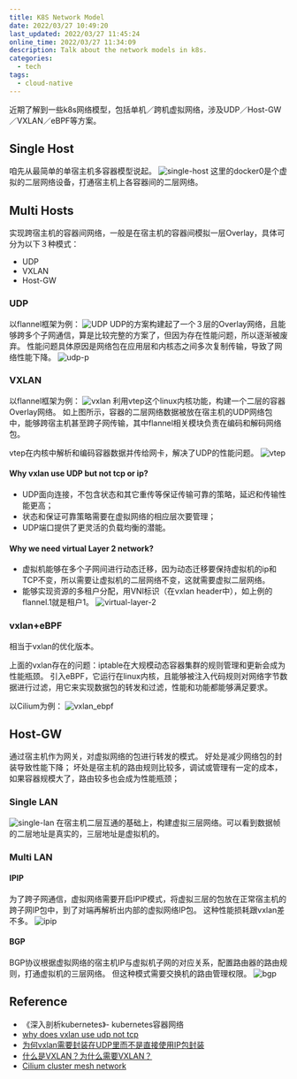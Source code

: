 ```yaml
---
title: K8S Network Model
date: 2022/03/27 10:49:20
last_updated: 2022/03/27 11:45:24
online_time: 2022/03/27 11:34:09
description: Talk about the network models in k8s.
categories:
  - tech
tags:
  - cloud-native
---
```


近期了解到一些k8s网络模型，包括单机／跨机虚拟网络，涉及UDP／Host-GW／VXLAN／eBPF等方案。

<!-- more -->

## Single Host
咱先从最简单的单宿主机多容器模型说起。
![single-host](https://yrw-blog.oss-cn-shenzhen.aliyuncs.com/article-img/20220327/1e7f8fd0-d5d2-42d1-8f09-8798cc8efbb6--single-host.jpg "single-host")
这里的docker0是个虚拟的二层网络设备，打通宿主机上各容器间的二层网络。

## Multi Hosts
实现跨宿主机的容器间网络，一般是在宿主机的容器间模拟一层Overlay，具体可分为以下３种模式：
* UDP
* VXLAN
* Host-GW

### UDP
以flannel框架为例：
![UDP](https://yrw-blog.oss-cn-shenzhen.aliyuncs.com/article-img/20220327/a38fad9e-0fe5-4458-b6f9-3220bfc3884a--udp.jpg "UDP")
UDP的方案构建起了一个３层的Overlay网络，且能够跨多个子网通信，算是比较完整的方案了，但因为存在性能问题，所以逐渐被废弃。
性能问题具体原因是网络包在应用层和内核态之间多次复制传输，导致了网络性能下降。
![udp-p](https://yrw-blog.oss-cn-shenzhen.aliyuncs.com/article-img/20220327/437103be-de48-4c34-b72c-b9a58d8698db--udp-p.jpg "udp-p")

### VXLAN
以flannel框架为例：
![vxlan](https://yrw-blog.oss-cn-shenzhen.aliyuncs.com/article-img/20220327/e0bd562a-4f7b-4ec9-8b92-e17e8dacbe3b--vxlan.jpg "vxlan")
利用vtep这个linux内核功能，构建一个二层的容器Overlay网络。
如上图所示，容器的二层网络数据被放在宿主机的UDP网络包中，能够跨宿主机甚至跨子网传输，其中flannel相关模块负责在编码和解码网络包。

vtep在内核中解析和编码容器数据并传给网卡，解决了UDP的性能问题。
![vtep](https://yrw-blog.oss-cn-shenzhen.aliyuncs.com/article-img/20220327/023fdd9c-23a7-48d0-894d-f93b8362ebe9--vtep.jpg "vtep")

#### Why vxlan use UDP but not tcp or ip?
- UDP面向连接，不包含状态和其它重传等保证传输可靠的策略，延迟和传输性能更高；
- 状态和保证可靠策略需要在虚拟网络的相应层次要管理；
- UDP端口提供了更灵活的负载均衡的潜能。

#### Why we need virtual Layer 2 network?
- 虚拟机能够在多个子网间进行动态迁移，因为动态迁移要保持虚拟机的ip和TCP不变，所以需要让虚拟机的二层网络不变，这就需要虚拟二层网络。
- 能够实现资源的多租户分配，用VNI标识（在vxlan header中），如上例的flannel.1就是租户1。
![virtual-layer-2](https://yrw-blog.oss-cn-shenzhen.aliyuncs.com/article-img/20220327/b7ed0d7b-9511-4f88-a288-07117b9e062d--vlayer2.jpg "virtual-layer-2")

### vxlan+eBPF
相当于vxlan的优化版本。

上面的vxlan存在的问题：iptable在大规模动态容器集群的规则管理和更新会成为性能瓶颈。
引入eBPF，它运行在linux内核，且能够被注入代码规则对网络字节数据进行过滤，用它来实现数据包的转发和过滤，性能和功能都能够满足要求。

以Cilium为例：
![vxlan_ebpf](https://yrw-blog.oss-cn-shenzhen.aliyuncs.com/article-img/20220327/3a16cb8f-e9bb-4d3d-895f-9ae5eaa610e4--vxlan_ebpf.jpg "vxlan_ebpf")

## Host-GW
通过宿主机作为网关，对虚拟网络的包进行转发的模式。
好处是减少网络包的封装导致性能下降；
坏处是宿主机的路由规则比较多，调试或管理有一定的成本，如果容器规模大了，路由较多也会成为性能瓶颈；

### Single LAN
![single-lan](https://yrw-blog.oss-cn-shenzhen.aliyuncs.com/article-img/20220327/d796d3f4-42ed-44e7-a51b-88eada54245e--single-vlan.jpg "single-lan")
在宿主机二层互通的基础上，构建虚拟三层网络。可以看到数据帧的二层地址是真实的，三层地址是虚拟机的。

### Multi LAN
#### IPIP
为了跨子网通信，虚拟网络需要开启IPIP模式，将虚拟三层的包放在正常宿主机的跨子网IP包中，到了对端再解析出内部的虚拟网络IP包。
这种性能损耗跟vxlan差不多。
![ipip](https://yrw-blog.oss-cn-shenzhen.aliyuncs.com/article-img/20220327/751cd16f-707a-41cf-a950-91c0d68cda13--ipip.jpg "ipip")

#### BGP
BGP协议根据虚拟网络的宿主机IP与虚拟机子网的对应关系，配置路由器的路由规则，打通虚拟机的三层网络。
但这种模式需要交换机的路由管理权限。
![bgp](https://yrw-blog.oss-cn-shenzhen.aliyuncs.com/article-img/20220327/2419ca22-275d-4b1a-bf4f-df496452ba97--bgp.jpg "bgp")

## Reference
* 《深入剖析kubernetes》- kubernetes容器网络
* [why does vxlan use udp not tcp](https://www.quora.com/Why-does-VXLAN-use-UDP-instead-of-TCP-as-the-underlying-transport-protocol)
* [为何vxlan需要封装在UDP里而不是直接使用IP包封装](https://www.zhihu.com/question/54841860)
* [什么是VXLAN？为什么需要VXLAN？](https://segmentfault.com/a/1190000039392795)
* [Cilium cluster mesh network](https://www.linkedin.com/pulse/kubernetes-multi-cluster-networking-cilium-cluster-mesh-chandra)
